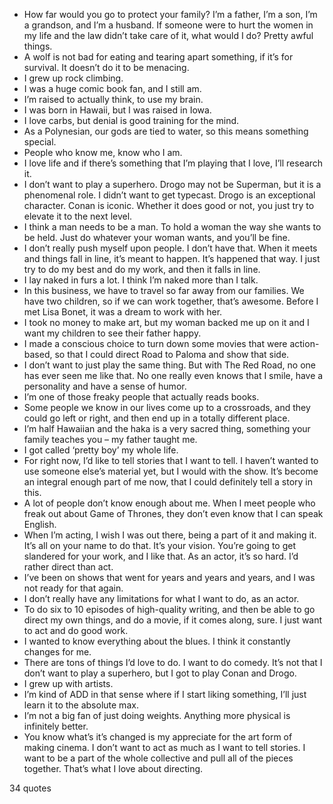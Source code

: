  - How far would you go to protect your family? I’m a father, I’m a son, I’m a grandson, and I’m a husband. If someone were to hurt the women in my life and the law didn’t take care of it, what would I do? Pretty awful things.
 - A wolf is not bad for eating and tearing apart something, if it’s for survival. It doesn’t do it to be menacing.
 - I grew up rock climbing.
 - I was a huge comic book fan, and I still am.
 - I’m raised to actually think, to use my brain.
 - I was born in Hawaii, but I was raised in Iowa.
 - I love carbs, but denial is good training for the mind.
 - As a Polynesian, our gods are tied to water, so this means something special.
 - People who know me, know who I am.
 - I love life and if there’s something that I’m playing that I love, I’ll research it.
 - I don’t want to play a superhero. Drogo may not be Superman, but it is a phenomenal role. I didn’t want to get typecast. Drogo is an exceptional character. Conan is iconic. Whether it does good or not, you just try to elevate it to the next level.
 - I think a man needs to be a man. To hold a woman the way she wants to be held. Just do whatever your woman wants, and you’ll be fine.
 - I don’t really push myself upon people. I don’t have that. When it meets and things fall in line, it’s meant to happen. It’s happened that way. I just try to do my best and do my work, and then it falls in line.
 - I lay naked in furs a lot. I think I’m naked more than I talk.
 - In this business, we have to travel so far away from our families. We have two children, so if we can work together, that’s awesome. Before I met Lisa Bonet, it was a dream to work with her.
 - I took no money to make art, but my woman backed me up on it and I want my children to see their father happy.
 - I made a conscious choice to turn down some movies that were action-based, so that I could direct Road to Paloma and show that side.
 - I don’t want to just play the same thing. But with The Red Road, no one has ever seen me like that. No one really even knows that I smile, have a personality and have a sense of humor.
 - I’m one of those freaky people that actually reads books.
 - Some people we know in our lives come up to a crossroads, and they could go left or right, and then end up in a totally different place.
 - I’m half Hawaiian and the haka is a very sacred thing, something your family teaches you – my father taught me.
 - I got called ‘pretty boy’ my whole life.
 - For right now, I’d like to tell stories that I want to tell. I haven’t wanted to use someone else’s material yet, but I would with the show. It’s become an integral enough part of me now, that I could definitely tell a story in this.
 - A lot of people don’t know enough about me. When I meet people who freak out about Game of Thrones, they don’t even know that I can speak English.
 - When I’m acting, I wish I was out there, being a part of it and making it. It’s all on your name to do that. It’s your vision. You’re going to get slandered for your work, and I like that. As an actor, it’s so hard. I’d rather direct than act.
 - I’ve been on shows that went for years and years and years, and I was not ready for that again.
 - I don’t really have any limitations for what I want to do, as an actor.
 - To do six to 10 episodes of high-quality writing, and then be able to go direct my own things, and do a movie, if it comes along, sure. I just want to act and do good work.
 - I wanted to know everything about the blues. I think it constantly changes for me.
 - There are tons of things I’d love to do. I want to do comedy. It’s not that I don’t want to play a superhero, but I got to play Conan and Drogo.
 - I grew up with artists.
 - I’m kind of ADD in that sense where if I start liking something, I’ll just learn it to the absolute max.
 - I’m not a big fan of just doing weights. Anything more physical is infinitely better.
 - You know what’s it’s changed is my appreciate for the art form of making cinema. I don’t want to act as much as I want to tell stories. I want to be a part of the whole collective and pull all of the pieces together. That’s what I love about directing.

34 quotes